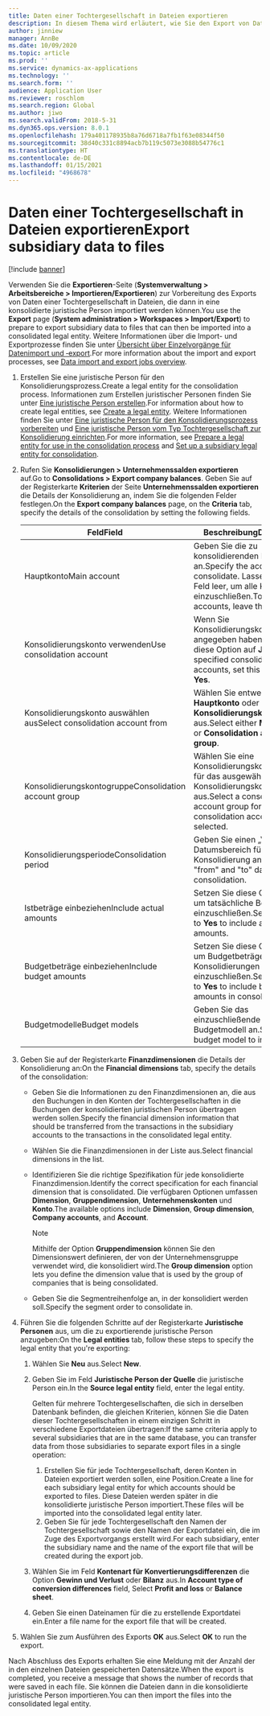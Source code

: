 ```yaml
---
title: Daten einer Tochtergesellschaft in Dateien exportieren
description: In diesem Thema wird erläutert, wie Sie den Export von Daten aus Microsoft Dynamics 365 Finance vorbereiten, und sie anschließend in eine konsolidierte juristische Person importieren.
author: jinniew
manager: AnnBe
ms.date: 10/09/2020
ms.topic: article
ms.prod: ''
ms.service: dynamics-ax-applications
ms.technology: ''
ms.search.form: ''
audience: Application User
ms.reviewer: roschlom
ms.search.region: Global
ms.author: jiwo
ms.search.validFrom: 2018-5-31
ms.dyn365.ops.version: 8.0.1
ms.openlocfilehash: 179a401178935b8a76d6718a7fb1f63e08344f50
ms.sourcegitcommit: 38d40c331c8894acb7b119c5073e3088b54776c1
ms.translationtype: HT
ms.contentlocale: de-DE
ms.lasthandoff: 01/15/2021
ms.locfileid: "4968678"
---
```

# <a name="export-subsidiary-data-to-files"></a><span data-ttu-id="8a6a9-103">Daten einer Tochtergesellschaft in Dateien exportieren</span><span class="sxs-lookup"><span data-stu-id="8a6a9-103">Export subsidiary data to files</span></span>

[!include [banner](../includes/banner.md)]

<span data-ttu-id="8a6a9-104">Verwenden Sie die **Exportieren**-Seite (**Systemverwaltung \> Arbeitsbereiche \> Importieren/Exportieren**) zur Vorbereitung des Exports von Daten einer Tochtergesellschaft in Dateien, die dann in eine konsolidierte juristische Person importiert werden können.</span><span class="sxs-lookup"><span data-stu-id="8a6a9-104">You use the **Export** page (**System administration \> Workspaces \> Import/Export**) to prepare to export subsidiary data to files that can then be imported into a consolidated legal entity.</span></span> <span data-ttu-id="8a6a9-105">Weitere Informationen über die Import- und Exportprozesse finden Sie unter [Übersicht über Einzelvorgänge für Datenimport und ‑export](../../fin-ops-core/dev-itpro/data-entities/data-import-export-job.md).</span><span class="sxs-lookup"><span data-stu-id="8a6a9-105">For more information about the import and export processes, see [Data import and export jobs overview](../../fin-ops-core/dev-itpro/data-entities/data-import-export-job.md).</span></span>

1. <span data-ttu-id="8a6a9-106">Erstellen Sie eine juristische Person für den Konsolidierungsprozess.</span><span class="sxs-lookup"><span data-stu-id="8a6a9-106">Create a legal entity for the consolidation process.</span></span> <span data-ttu-id="8a6a9-107">Informationen zum Erstellen juristischer Personen finden Sie unter [Eine juristische Person erstellen](../../fin-ops-core/fin-ops/organization-administration/tasks/create-legal-entity.md).</span><span class="sxs-lookup"><span data-stu-id="8a6a9-107">For information about how to create legal entities, see [Create a legal entity](../../fin-ops-core/fin-ops/organization-administration/tasks/create-legal-entity.md).</span></span> <span data-ttu-id="8a6a9-108">Weitere Informationen finden Sie unter [Eine juristische Person für den Konsolidierungsprozess vorbereiten](prepare-company-for-consolidation.md) und [Eine juristische Person vom Typ Tochtergesellschaft zur Konsolidierung einrichten](set-up-subsidiary-company-for-consolidation.md).</span><span class="sxs-lookup"><span data-stu-id="8a6a9-108">For more information, see [Prepare a legal entity for use in the consolidation process](prepare-company-for-consolidation.md) and [Set up a subsidiary legal entity for consolidation](set-up-subsidiary-company-for-consolidation.md).</span></span> 

2. <span data-ttu-id="8a6a9-109">Rufen Sie **Konsolidierungen \> Unternehmenssalden exportieren** auf.</span><span class="sxs-lookup"><span data-stu-id="8a6a9-109">Go to **Consolidations \> Export company balances**.</span></span> <span data-ttu-id="8a6a9-110">Geben Sie auf der Registerkarte **Kriterien** der Seite **Unternehmenssalden exportieren** die Details der Konsolidierung an, indem Sie die folgenden Felder festlegen.</span><span class="sxs-lookup"><span data-stu-id="8a6a9-110">On the **Export company balances** page, on the **Criteria** tab, specify the details of the consolidation by setting the following fields.</span></span>

    | <span data-ttu-id="8a6a9-111">Feld</span><span class="sxs-lookup"><span data-stu-id="8a6a9-111">Field</span></span>                             | <span data-ttu-id="8a6a9-112">Beschreibung</span><span class="sxs-lookup"><span data-stu-id="8a6a9-112">Description</span></span> |
    |-----------------------------------|-------|
    | <span data-ttu-id="8a6a9-113">Hauptkonto</span><span class="sxs-lookup"><span data-stu-id="8a6a9-113">Main account</span></span>                      | <span data-ttu-id="8a6a9-114">Geben Sie die zu konsolidierenden Konten an.</span><span class="sxs-lookup"><span data-stu-id="8a6a9-114">Specify the accounts to consolidate.</span></span> <span data-ttu-id="8a6a9-115">Lassen Sie dieses Feld leer, um alle Konten einzuschließen.</span><span class="sxs-lookup"><span data-stu-id="8a6a9-115">To include all accounts, leave this field blank.</span></span> |
    | <span data-ttu-id="8a6a9-116">Konsolidierungskonto verwenden</span><span class="sxs-lookup"><span data-stu-id="8a6a9-116">Use consolidation account</span></span>         | <span data-ttu-id="8a6a9-117">Wenn Sie Konsolidierungskonten angegeben haben, setzen Sie diese Option auf **Ja**.</span><span class="sxs-lookup"><span data-stu-id="8a6a9-117">If you've specified consolidation accounts, set this option to **Yes**.</span></span> |
    | <span data-ttu-id="8a6a9-118">Konsolidierungskonto auswählen aus</span><span class="sxs-lookup"><span data-stu-id="8a6a9-118">Select consolidation account from</span></span> | <span data-ttu-id="8a6a9-119">Wählen Sie entweder **Hauptkonto** oder **Konsolidierungskontengruppe** aus.</span><span class="sxs-lookup"><span data-stu-id="8a6a9-119">Select either **Main account** or **Consolidation account group**.</span></span> |
    | <span data-ttu-id="8a6a9-120">Konsolidierungskontogruppe</span><span class="sxs-lookup"><span data-stu-id="8a6a9-120">Consolidation account group</span></span>       | <span data-ttu-id="8a6a9-121">Wählen Sie eine Konsolidierungskontengruppe für das ausgewählte Konsolidierungskonto aus.</span><span class="sxs-lookup"><span data-stu-id="8a6a9-121">Select a consolidation account group for the consolidation account that you selected.</span></span> |
    | <span data-ttu-id="8a6a9-122">Konsolidierungsperiode</span><span class="sxs-lookup"><span data-stu-id="8a6a9-122">Consolidation period</span></span>              | <span data-ttu-id="8a6a9-123">Geben Sie einen „Von – Bis“–Datumsbereich für die Konsolidierung an.</span><span class="sxs-lookup"><span data-stu-id="8a6a9-123">Specify "from" and "to" dates for the consolidation.</span></span> |
    | <span data-ttu-id="8a6a9-124">Istbeträge einbeziehen</span><span class="sxs-lookup"><span data-stu-id="8a6a9-124">Include actual amounts</span></span>            | <span data-ttu-id="8a6a9-125">Setzen Sie diese Option auf **Ja**, um tatsächliche Beträge einzuschließen.</span><span class="sxs-lookup"><span data-stu-id="8a6a9-125">Set this option to **Yes** to include actual amounts.</span></span> |
    | <span data-ttu-id="8a6a9-126">Budgetbeträge einbeziehen</span><span class="sxs-lookup"><span data-stu-id="8a6a9-126">Include budget amounts</span></span>            | <span data-ttu-id="8a6a9-127">Setzen Sie diese Option auf **Ja**, um Budgetbeträge in Konsolidierungen einzuschließen.</span><span class="sxs-lookup"><span data-stu-id="8a6a9-127">Set this option to **Yes** to include budget amounts in consolidations.</span></span> |
    | <span data-ttu-id="8a6a9-128">Budgetmodelle</span><span class="sxs-lookup"><span data-stu-id="8a6a9-128">Budget models</span></span>                     | <span data-ttu-id="8a6a9-129">Geben Sie das einzuschließende Budgetmodell an.</span><span class="sxs-lookup"><span data-stu-id="8a6a9-129">Specify the budget model to include.</span></span> |

3. <span data-ttu-id="8a6a9-130">Geben Sie auf der Registerkarte **Finanzdimensionen** die Details der Konsolidierung an:</span><span class="sxs-lookup"><span data-stu-id="8a6a9-130">On the **Financial dimensions** tab, specify the details of the consolidation:</span></span>

    - <span data-ttu-id="8a6a9-131">Geben Sie die Informationen zu den Finanzdimensionen an, die aus den Buchungen in den Konten der Tochtergesellschaften in die Buchungen der konsolidierten juristischen Person übertragen werden sollen.</span><span class="sxs-lookup"><span data-stu-id="8a6a9-131">Specify the financial dimension information that should be transferred from the transactions in the subsidiary accounts to the transactions in the consolidated legal entity.</span></span>
    - <span data-ttu-id="8a6a9-132">Wählen Sie die Finanzdimensionen in der Liste aus.</span><span class="sxs-lookup"><span data-stu-id="8a6a9-132">Select financial dimensions in the list.</span></span>
    - <span data-ttu-id="8a6a9-133">Identifizieren Sie die richtige Spezifikation für jede konsolidierte Finanzdimension.</span><span class="sxs-lookup"><span data-stu-id="8a6a9-133">Identify the correct specification for each financial dimension that is consolidated.</span></span> <span data-ttu-id="8a6a9-134">Die verfügbaren Optionen umfassen **Dimension**, **Gruppendimension**, **Unternehmenskonten** und **Konto**.</span><span class="sxs-lookup"><span data-stu-id="8a6a9-134">The available options include **Dimension**, **Group dimension**, **Company accounts**, and **Account**.</span></span>

        > [!NOTE]
        > <span data-ttu-id="8a6a9-135">Mithilfe der Option **Gruppendimension** können Sie den Dimensionswert definieren, der von der Unternehmensgruppe verwendet wird, die konsolidiert wird.</span><span class="sxs-lookup"><span data-stu-id="8a6a9-135">The **Group dimension** option lets you define the dimension value that is used by the group of companies that is being consolidated.</span></span>

    - <span data-ttu-id="8a6a9-136">Geben Sie die Segmentreihenfolge an, in der konsolidiert werden soll.</span><span class="sxs-lookup"><span data-stu-id="8a6a9-136">Specify the segment order to consolidate in.</span></span>

4. <span data-ttu-id="8a6a9-137">Führen Sie die folgenden Schritte auf der Registerkarte **Juristische Personen** aus, um die zu exportierende juristische Person anzugeben:</span><span class="sxs-lookup"><span data-stu-id="8a6a9-137">On the **Legal entities** tab, follow these steps to specify the legal entity that you're exporting:</span></span>

    1. <span data-ttu-id="8a6a9-138">Wählen Sie **Neu** aus.</span><span class="sxs-lookup"><span data-stu-id="8a6a9-138">Select **New**.</span></span>
    2. <span data-ttu-id="8a6a9-139">Geben Sie im Feld **Juristische Person der Quelle** die juristische Person ein.</span><span class="sxs-lookup"><span data-stu-id="8a6a9-139">In the **Source legal entity** field, enter the legal entity.</span></span>

        <span data-ttu-id="8a6a9-140">Gelten für mehrere Tochtergesellschaften, die sich in derselben Datenbank befinden, die gleichen Kriterien, können Sie die Daten dieser Tochtergesellschaften in einem einzigen Schritt in verschiedene Exportdateien übertragen:</span><span class="sxs-lookup"><span data-stu-id="8a6a9-140">If the same criteria apply to several subsidiaries that are in the same database, you can transfer data from those subsidiaries to separate export files in a single operation:</span></span>

        1. <span data-ttu-id="8a6a9-141">Erstellen Sie für jede Tochtergesellschaft, deren Konten in Dateien exportiert werden sollen, eine Position.</span><span class="sxs-lookup"><span data-stu-id="8a6a9-141">Create a line for each subsidiary legal entity for which accounts should be exported to files.</span></span> <span data-ttu-id="8a6a9-142">Diese Dateien werden später in die konsolidierte juristische Person importiert.</span><span class="sxs-lookup"><span data-stu-id="8a6a9-142">These files will be imported into the consolidated legal entity later.</span></span>
        2. <span data-ttu-id="8a6a9-143">Geben Sie für jede Tochtergesellschaft den Namen der Tochtergesellschaft sowie den Namen der Exportdatei ein, die im Zuge des Exportvorgangs erstellt wird.</span><span class="sxs-lookup"><span data-stu-id="8a6a9-143">For each subsidiary, enter the subsidiary name and the name of the export file that will be created during the export job.</span></span>

    3. <span data-ttu-id="8a6a9-144">Wählen Sie im Feld **Kontenart für Konvertierungsdifferenzen** die Option **Gewinn und Verlust** oder **Bilanz** aus.</span><span class="sxs-lookup"><span data-stu-id="8a6a9-144">In **Account type of conversion differences** field, Select **Profit and loss** or **Balance sheet**.</span></span>
    4. <span data-ttu-id="8a6a9-145">Geben Sie einen Dateinamen für die zu erstellende Exportdatei ein.</span><span class="sxs-lookup"><span data-stu-id="8a6a9-145">Enter a file name for the export file that will be created.</span></span>

5. <span data-ttu-id="8a6a9-146">Wählen Sie zum Ausführen des Exports **OK** aus.</span><span class="sxs-lookup"><span data-stu-id="8a6a9-146">Select **OK** to run the export.</span></span>

<span data-ttu-id="8a6a9-147">Nach Abschluss des Exports erhalten Sie eine Meldung mit der Anzahl der in den einzelnen Dateien gespeicherten Datensätze.</span><span class="sxs-lookup"><span data-stu-id="8a6a9-147">When the export is completed, you receive a message that shows the number of records that were saved in each file.</span></span> <span data-ttu-id="8a6a9-148">Sie können die Dateien dann in die konsolidierte juristische Person importieren.</span><span class="sxs-lookup"><span data-stu-id="8a6a9-148">You can then import the files into the consolidated legal entity.</span></span>
